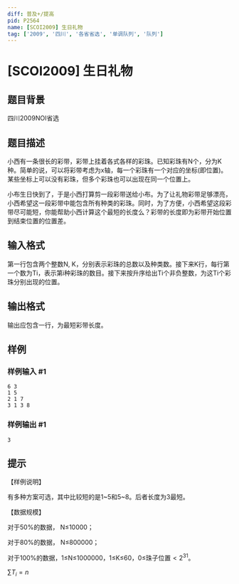 ```yaml
---
diff: 普及+/提高
pid: P2564
name: [SCOI2009] 生日礼物
tag: ['2009', '四川', '各省省选', '单调队列', '队列']
---
```

# [SCOI2009] 生日礼物
## 题目背景

四川2009NOI省选

## 题目描述

小西有一条很长的彩带，彩带上挂着各式各样的彩珠。已知彩珠有N个，分为K种。简单的说，可以将彩带考虑为x轴，每一个彩珠有一个对应的坐标(即位置)。某些坐标上可以没有彩珠，但多个彩珠也可以出现在同一个位置上。

小布生日快到了，于是小西打算剪一段彩带送给小布。为了让礼物彩带足够漂亮，小西希望这一段彩带中能包含所有种类的彩珠。同时，为了方便，小西希望这段彩带尽可能短，你能帮助小西计算这个最短的长度么？彩带的长度即为彩带开始位置到结束位置的位置差。

## 输入格式

第一行包含两个整数N, K，分别表示彩珠的总数以及种类数。接下来K行，每行第一个数为Ti，表示第i种彩珠的数目。接下来按升序给出Ti个非负整数，为这Ti个彩珠分别出现的位置。

## 输出格式

输出应包含一行，为最短彩带长度。

## 样例

### 样例输入 #1
```
6 3
1 5
2 1 7
3 1 3 8

```
### 样例输出 #1
```
3
```
## 提示

【样例说明】

有多种方案可选，其中比较短的是1~5和5~8。后者长度为3最短。

【数据规模】

对于50%的数据， N≤10000；

对于80%的数据， N≤800000；

对于100%的数据，1≤N≤1000000，1≤K≤60，$0≤$珠子位置$<2^{31}$。

$\sum T_i =n$

